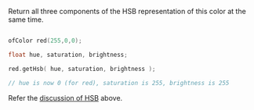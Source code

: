 Return all three components of the HSB representation of this color at the same time.



```cpp

ofColor red(255,0,0);

float hue, saturation, brightness;

red.getHsb( hue, saturation, brightness );

// hue is now 0 (for red), saturation is 255, brightness is 255

```



Refer the [discussion of HSB](#HSB) above.
